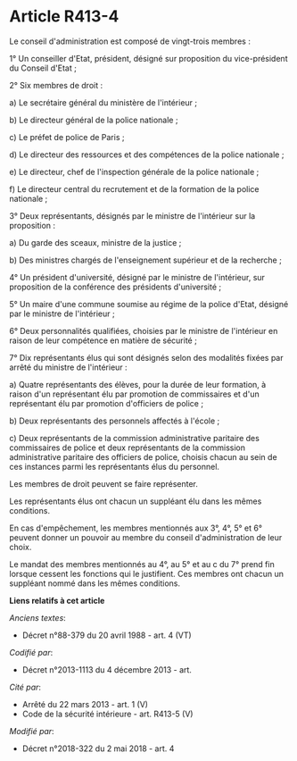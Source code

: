 # Article R413-4

Le conseil d'administration est composé de vingt-trois membres :

1° Un conseiller d'Etat, président, désigné sur proposition du vice-président du Conseil d'Etat ;

2° Six membres de droit :

a) Le secrétaire général du ministère de l'intérieur ;

b) Le directeur général de la police nationale ;

c) Le préfet de police de Paris ;

d) Le directeur des ressources et des compétences de la police nationale ;

e) Le directeur, chef de l'inspection générale de la police nationale ;

f) Le directeur central du recrutement et de la formation de la police nationale ;

3° Deux représentants, désignés par le ministre de l'intérieur sur la proposition :

a) Du garde des sceaux, ministre de la justice ;

b) Des ministres chargés de l'enseignement supérieur et de la recherche ;

4° Un président d'université, désigné par le ministre de l'intérieur, sur proposition de la conférence des présidents
d'université ;

5° Un maire d'une commune soumise au régime de la police d'Etat, désigné par le ministre de l'intérieur ;

6° Deux personnalités qualifiées, choisies par le ministre de l'intérieur en raison de leur compétence en matière de
sécurité ;

7° Dix représentants élus qui sont désignés selon des modalités fixées par arrêté du ministre de l'intérieur :

a) Quatre représentants des élèves, pour la durée de leur formation, à raison d'un représentant élu par promotion de
commissaires et d'un représentant élu par promotion d'officiers de police ;

b) Deux représentants des personnels affectés à l'école ;

c) Deux représentants de la commission administrative paritaire des commissaires de police et deux représentants de la
commission administrative paritaire des officiers de police, choisis chacun au sein de ces instances parmi les représentants
élus du personnel.

Les membres de droit peuvent se faire représenter.

Les représentants élus ont chacun un suppléant élu dans les mêmes conditions.

En cas d'empêchement, les membres mentionnés aux 3°, 4°, 5° et 6° peuvent donner un pouvoir au membre du conseil
d'administration de leur choix.

Le mandat des membres mentionnés au 4°, au 5° et au c du 7° prend fin lorsque cessent les fonctions qui le justifient. Ces
membres ont chacun un suppléant nommé dans les mêmes conditions.

**Liens relatifs à cet article**

_Anciens textes_:

  - Décret n°88-379 du 20 avril 1988 - art. 4 (VT)

_Codifié par_:

  - Décret n°2013-1113 du 4 décembre 2013 - art.

_Cité par_:

  - Arrêté du 22 mars 2013 - art. 1 (V)
  - Code de la sécurité intérieure - art. R413-5 (V)

_Modifié par_:

  - Décret n°2018-322 du 2 mai 2018 - art. 4
